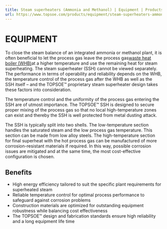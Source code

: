 ```yaml
---
title: Steam superheaters (Ammonia and Methanol) | Equipment | Products | Topsoe
url: https://www.topsoe.com/products/equipment/steam-superheaters-ammonia-and-methanol#main-content
---
```


# EQUIPMENT

To close the steam balance of an integrated ammonia or methanol plant, it is often beneficial to let the process gas leave the process gas[waste heat boiler (WHB)](/products/equipment/waste-heat-boiler-syngas)at a higher temperature and use the remaining heat for steam superheating. The steam superheater (SSH) cannot be viewed separately. The performance in terms of operability and reliability depends on the WHB, the temperature control of the process gas after the WHB as well as the SSH itself – and the TOPSOE™ proprietary steam superheater design takes these factors into consideration.

The temperature control and the uniformity of the process gas entering the SSH are of utmost importance. The TOPSOE™ SSH is designed to secure proper mixing of the process gas so that no local high-temperature zones can exist and thereby the SSH is well protected from metal dusting attack.

The SSH is typically split into two shells. The low-temperature section handles the saturated steam and the low process gas temperature. This section can be made from low alloy steels. The high-temperature section for final superheat with the hot process gas can be manufactured of more corrosion-resistant materials if required. In this way, possible corrosion issues are mitigated and at the same time, the most cost-effective configuration is chosen.

## Benefits

- High energy efficiency tailored to suit the specific plant requirements for superheated steam
- Reliable temperature control for optimal process performance to safeguard against corrosion problems
- Construction materials are optimized for outstanding equipment robustness while balancing cost effectiveness
- The TOPSOE™ design and fabrication standards ensure high reliability and a long equipment life time